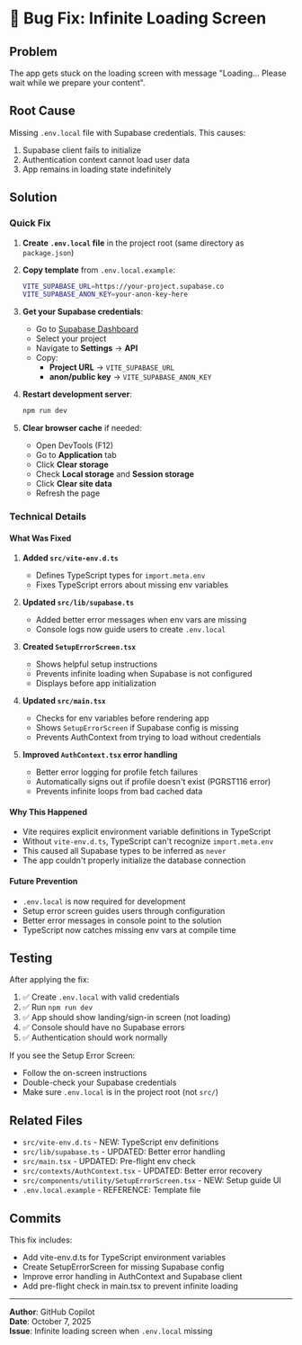 # 🐛 Bug Fix: Infinite Loading Screen

## Problem
The app gets stuck on the loading screen with message "Loading... Please wait while we prepare your content".

## Root Cause
Missing `.env.local` file with Supabase credentials. This causes:
1. Supabase client fails to initialize
2. Authentication context cannot load user data
3. App remains in loading state indefinitely

## Solution

### Quick Fix
1. **Create `.env.local` file** in the project root (same directory as `package.json`)

2. **Copy template** from `.env.local.example`:
   ```bash
   VITE_SUPABASE_URL=https://your-project.supabase.co
   VITE_SUPABASE_ANON_KEY=your-anon-key-here
   ```

3. **Get your Supabase credentials**:
   - Go to [Supabase Dashboard](https://app.supabase.com)
   - Select your project
   - Navigate to **Settings** → **API**
   - Copy:
     - **Project URL** → `VITE_SUPABASE_URL`
     - **anon/public key** → `VITE_SUPABASE_ANON_KEY`

4. **Restart development server**:
   ```bash
   npm run dev
   ```

5. **Clear browser cache** if needed:
   - Open DevTools (F12)
   - Go to **Application** tab
   - Click **Clear storage**
   - Check **Local storage** and **Session storage**
   - Click **Clear site data**
   - Refresh the page

### Technical Details

#### What Was Fixed

1. **Added `src/vite-env.d.ts`**
   - Defines TypeScript types for `import.meta.env`
   - Fixes TypeScript errors about missing env variables

2. **Updated `src/lib/supabase.ts`**
   - Added better error messages when env vars are missing
   - Console logs now guide users to create `.env.local`

3. **Created `SetupErrorScreen.tsx`**
   - Shows helpful setup instructions
   - Prevents infinite loading when Supabase is not configured
   - Displays before app initialization

4. **Updated `src/main.tsx`**
   - Checks for env variables before rendering app
   - Shows `SetupErrorScreen` if Supabase config is missing
   - Prevents AuthContext from trying to load without credentials

5. **Improved `AuthContext.tsx` error handling**
   - Better error logging for profile fetch failures
   - Automatically signs out if profile doesn't exist (PGRST116 error)
   - Prevents infinite loops from bad cached data

#### Why This Happened

- Vite requires explicit environment variable definitions in TypeScript
- Without `vite-env.d.ts`, TypeScript can't recognize `import.meta.env`
- This caused all Supabase types to be inferred as `never`
- The app couldn't properly initialize the database connection

#### Future Prevention

- `.env.local` is now required for development
- Setup error screen guides users through configuration
- Better error messages in console point to the solution
- TypeScript now catches missing env vars at compile time

## Testing

After applying the fix:

1. ✅ Create `.env.local` with valid credentials
2. ✅ Run `npm run dev`
3. ✅ App should show landing/sign-in screen (not loading)
4. ✅ Console should have no Supabase errors
5. ✅ Authentication should work normally

If you see the Setup Error Screen:
- Follow the on-screen instructions
- Double-check your Supabase credentials
- Make sure `.env.local` is in the project root (not `src/`)

## Related Files

- `src/vite-env.d.ts` - NEW: TypeScript env definitions
- `src/lib/supabase.ts` - UPDATED: Better error handling
- `src/main.tsx` - UPDATED: Pre-flight env check
- `src/contexts/AuthContext.tsx` - UPDATED: Better error recovery
- `src/components/utility/SetupErrorScreen.tsx` - NEW: Setup guide UI
- `.env.local.example` - REFERENCE: Template file

## Commits

This fix includes:
- Add vite-env.d.ts for TypeScript environment variables
- Create SetupErrorScreen for missing Supabase config
- Improve error handling in AuthContext and Supabase client
- Add pre-flight check in main.tsx to prevent infinite loading

---

**Author**: GitHub Copilot  
**Date**: October 7, 2025  
**Issue**: Infinite loading screen when `.env.local` missing
